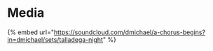 # Media

{% embed url="https://soundcloud.com/dmichael/a-chorus-begins?in=dmichael/sets/talladega-night" %}



